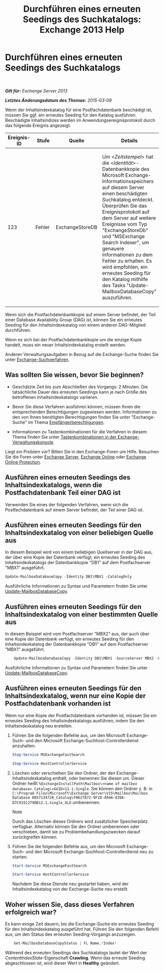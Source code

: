 ﻿---
title: 'Durchführen eines erneuten Seedings des Suchkatalogs: Exchange 2013 Help'
TOCTitle: Durchführen eines erneuten Seedings des Suchkatalogs
ms:assetid: 9d873bd4-0422-4975-b5e2-82a347479115
ms:mtpsurl: https://technet.microsoft.com/de-de/library/Ee633475(v=EXCHG.150)
ms:contentKeyID: 52062901
ms.date: 04/24/2018
mtps_version: v=EXCHG.150
ms.translationtype: HT
---

# Durchführen eines erneuten Seedings des Suchkatalogs

 

_**Gilt für:** Exchange Server 2013_

_**Letztes Änderungsdatum des Themas:** 2015-03-09_

Wenn der Inhaltsindexkatalog für eine Postfachdatenbank beschädigt ist, müssen Sie ggf. ein erneutes Seeding für den Katalog ausführen. Beschädigte Inhaltsindizes werden im Anwendungsereignisprotokoll durch das folgende Ereignis angezeigt.


<table>
<colgroup>
<col style="width: 25%" />
<col style="width: 25%" />
<col style="width: 25%" />
<col style="width: 25%" />
</colgroup>
<thead>
<tr class="header">
<th>Ereignis-ID</th>
<th>Stufe</th>
<th>Quelle</th>
<th>Details</th>
</tr>
</thead>
<tbody>
<tr class="odd">
<td><p>123</p></td>
<td><p>Fehler</p></td>
<td><p>ExchangeStoreDB</p></td>
<td><p>Um &lt;<em>Zeitstempel</em>&gt; hat die &lt;<em>Identität</em>&gt;-Datenbankkopie des Microsoft Exchange-Informationsspeichers auf diesem Server einen beschädigten Suchkatalog entdeckt. Überprüfen Sie das Ereignisprotokoll auf dem Server auf weitere Ereignisse vom Typ &quot;ExchangeStoreDb&quot; und &quot;MSExchange Search Indexer&quot;, um genauere Informationen zu dem Fehler zu erhalten. Es wird empfohlen, ein erneutes Seeding für den Katalog mithilfe des Tasks &quot;Update-MailboxDatabaseCopy&quot; auszuführen.</p></td>
</tr>
</tbody>
</table>


Wenn sich die Postfachdatenbankkopie auf einem Server befindet, der Teil einer Database Availability Group (DAG) ist, können Sie ein erneutes Seeding für den Inhaltsindexkatalog von einem anderen DAG-Mitglied durchführen.

Wenn es sich bei der Postfachdatenbankkopie um die einzige Kopie handelt, muss ein neuer Inhaltsindexkatalog erstellt werden.

Anderen Verwaltungsaufgaben in Bezug auf die Exchange-Suche finden Sie unter [Exchange-Suchverfahren](exchange-search-procedures-exchange-2013-help.md).

## Was sollten Sie wissen, bevor Sie beginnen?

  - Geschätzte Zeit bis zum Abschließen des Vorgangs: 2 Minuten. Die tatsächliche Dauer des erneuten Seedings kann je nach Größe des betroffenen Inhaltsindexkatalogs variieren.

  - Bevor Sie diese Verfahren ausführen können, müssen Ihnen die entsprechenden Berechtigungen zugewiesen werden. Informationen zu den von Ihnen benötigten Berechtigungen finden Sie unter "Exchange-Suche" im Thema [Empfängerberechtigungen](recipients-permissions-exchange-2013-help.md).

  - Informationen zu Tastenkombinationen für die Verfahren in diesem Thema finden Sie unter [Tastenkombinationen in der Exchange-Verwaltungskonsole](keyboard-shortcuts-in-the-exchange-admin-center-exchange-online-protection-help.md).

Liegt ein Problem vor? Bitten Sie in den Exchange-Foren um Hilfe. Besuchen Sie die Foren unter [Exchange Server](https://go.microsoft.com/fwlink/p/?linkid=60612), [Exchange Online](https://go.microsoft.com/fwlink/p/?linkid=267542) oder [Exchange Online Protection](https://go.microsoft.com/fwlink/p/?linkid=285351).

## Ausführen eines erneuten Seedings des Inhaltsindexkatalogs, wenn die Postfachdatenbank Teil einer DAG ist

Verwenden Sie eines der folgenden Verfahren, wenn sich die Postfachdatenbank auf einem Server befindet, der Teil einer DAG ist.

## Ausführen eines erneuten Seedings für den Inhaltsindexkatalog von einer beliebigen Quelle aus

In diesem Beispiel wird von einem beliebigen Quellserver in der DAG aus, der über eine Kopie der Datenbank verfügt, ein erneutes Seeding des Inhaltsindexkatalogs der Datenbankkopie "DB1" auf dem Postfachserver "MBX1" ausgeführt.

```powershell
Update-MailboxDatabaseCopy -Identity DB1\MBX1 -CatalogOnly
```

Ausführliche Informationen zu Syntax und Parametern finden Sie unter [Update-MailboxDatabaseCopy](https://technet.microsoft.com/de-de/library/dd335201\(v=exchg.150\)).

## Ausführen eines erneuten Seedings für den Inhaltsindexkatalog von einer bestimmten Quelle aus

In diesem Beispiel wird vom Postfachserver "MBX2" aus, der auch über eine Kopie der Datenbank verfügt, ein erneutes Seeding für den Inhaltsindexkatalog der Datenbankkopie "DB1" auf dem Postfachserver "MBX1" ausgeführt.

```powershell
    Update-MailboxDatabaseCopy -Identity DB1\MBX1 -SourceServer MBX2 -CatalogOnly
```

Ausführliche Informationen zu Syntax und Parametern finden Sie unter [Update-MailboxDatabaseCopy](https://technet.microsoft.com/de-de/library/dd335201\(v=exchg.150\)).

## Ausführen eines erneuten Seedings für den Inhaltsindexkatalog, wenn nur eine Kopie der Postfachdatenbank vorhanden ist

Wenn nur eine Kopie der Postfachdatenbank vorhanden ist, müssen Sie ein erneutes Seeding des Inhaltsindexkatalogs ausführen, indem Sie den Inhaltsindexkatalog neu erstellen.

1.  Führen Sie die folgenden Befehle aus, um den Microsoft Exchange-Such- und den Microsoft Exchange-Suchhost-Controllerdienst anzuhalten.
    
    
    ```powershell
    Stop-Service MSExchangeFastSearch
    ```
        
    ```powershell
    Stop-Service HostControllerService
    ```
	

2.  Löschen oder verschieben Sie den Ordner, der den Exchange-Inhaltsindexkatalog enthält, oder benennen Sie diesen um. Dieser Ordner heißt `%ExchangeInstallPath\Mailbox\<name of mailbox database>_Catalog\<GUID>12.1.Single`. Sie können den Ordner z. B. in `C:\Program Files\Microsoft\Exchange Server\V15\Mailbox\Mailbox Database 0657134726_Catalog\F0627A72-9F1D-494A-839A-D7C915C279DB12.1.Single_OLD` umbenennen.
    

    > [!NOTE]
    > Durch das Löschen dieses Ordners wird zusätzlicher Speicherplatz verfügbar. Alternativ können Sie den Ordner umbenennen oder verschieben, damit sie zu Problembehandlungszwecken darauf zurückgreifen können.



3.  Führen Sie die folgenden Befehle aus, um den Microsoft Exchange-Such- und den Microsoft Exchange-Suchhost-Controllerdienst neu zu starten.
    
    
    ```powershell
    Start-Service MSExchangeFastSearch
    ```

    ```powershell
    Start-Service HostControllerService
    ```
	
    
    Nachdem Sie diese Dienste neu gestartet haben, wird der Inhaltsindexkatalog von der Exchange-Suche neu erstellt.

## Woher wissen Sie, dass dieses Verfahren erfolgreich war?

Es kann einige Zeit dauern, bis die Exchange-Suche ein erneutes Seeding für den Inhaltsindexkatalog ausgeführt hat. Führen Sie den folgenden Befehl aus, um den Status des erneuten Seeding-Vorgangs anzuzeigen.

```powershell
    Get-MailboxDatabaseCopyStatus | FL Name,*Index*
```

Während des erneuten Seedings des Suchkatalogs lautet der Wert der *ContentIndexState*-Eigenschaft **Crawling**. Wenn das erneute Seeding abgeschlossen ist, wird dieser Wert in **Healthy** geändert.

